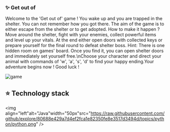 ### ✨ Get out of


Welcome to the 'Get out of' game !
You wake up and you are trapped in the shelter. You can not remember how you got there.
The aim of the game is to either escape from the shelter or to get adopted. 
How to make it happen ?
Move around the shelter, fight with your enemies, collect powerful items and level up your vitals.
At the end either open doors with collected keys or prepare yourself for the final round to defeat shelter boss.
Hint: There is one hidden room on games' board. Once you find it, you can open shelter doors and 
immediately set yourself free.\nChoose your character and direct your animal 
with commands of 'w', 'a', 's', 'd' to find your happy ending.Your adventure begins now !
Good luck !

![game](https://github.com/asiasmol/Monster-Adventures/assets/102509876/e76fc2c8-08ee-468f-90e4-4f8b94e14459)

## ⭐ Technology stack

<img align="left"alt="Java"width="50px"src="https://raw.githubusercontent.com/github/explore/80688e429a7d4ef2fca1e82350fe8e3517d3494d/topics/python/python.png" />


